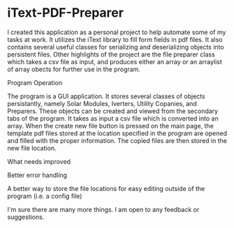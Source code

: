 # iText-PDF-Preparer
I created this application as a personal project to help automate some of my tasks at work. It utilizes the iText library to 
fill form fields in pdf files. It also contains several useful classes for serializing and deserializing objects into 
persistent files. Other highlights of the project are the file preparer class which takes a csv file as input, and produces 
either an array or an arraylist of array obects for further use in the program.

Program Operation

The program is a GUI application. It stores several classes of objects persistantly, namely Solar Modules, Iverters, Utility 
Copanies, and Preparers. These objects can be created and viewed from the secondary tabs of the program. It takes as input a
csv file which is converted into an array. When the create new file button is pressed on the main page, the template pdf
files stored at the location specified in the program are opened and filled with the proper information. The copied files are
then stored in the new file location. 

What needs improved

Better error handling

A better way to store the file locations for easy editing outside of the program (i.e. a config file)

I'm sure there are many more things. I am open to any feedback or suggestions.
